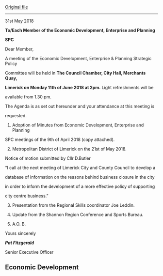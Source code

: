 [Original file](https://www.limerick.ie/sites/default/files/media/documents/2018-06/Agenda%20of%20SPC%2011th%20of%20June%202018.pdf)

---
31st May 2018

**To/Each Member of the Economic Development, Enterprise and Planning**

**SPC**

Dear Member,

A meeting of the Economic Development, Enterprise & Planning Strategic Policy

Committee will be held in **The Council Chamber, City Hall, Merchants Quay,**

**Limerick on Monday 11th** **of June 2018 at 2pm.** Light refreshments will be

available from 1.30 pm.

The Agenda is as set out hereunder and your attendance at this meeting is

requested.

1. Adoption of Minutes from Economic Development, Enterprise and Planning

SPC meetings of the 9th of April 2018 (copy attached).

2. Metropolitan District of Limerick on the 21st of May 2018.

Notice of motion submitted by Cllr D.Butler

“I call at the next meeting of Limerick City and County Council to develop a

database of information on the reasons behind business closure in the city

in order to inform the development of a more effective policy of supporting

city centre business.”

3. Presentation from the Regional Skills coordinator Joe Leddin.

4. Update from the Shannon Region Conference and Sports Bureau.

5. A.O. B.

Yours sincerely

***Pat Fitzgerald***

Senior Executive Officer

Economic Development
---

